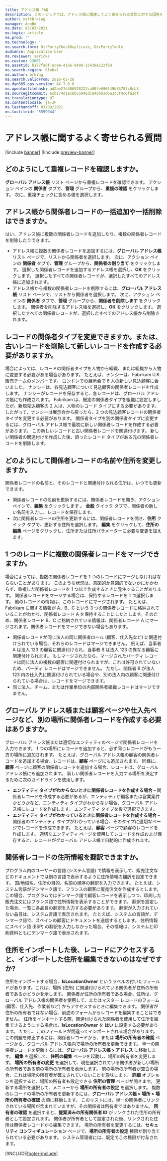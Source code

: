 ```yaml
---
title: アドレス帳 FAQ
description: このトピックでは、アドレス帳に関連してよく寄せられる質問に対する回答を示します。
author: msftbrking
manager: AnnBe
ms.date: 02/03/2021
ms.topic: article
ms.prod: ''
ms.technology: ''
ms.search.form: DirPartyCheckDuplicate, DirPartyTable
audience: Application User
ms.reviewer: sericks
ms.custom: 23601
ms.assetid: b177fa0f-ac9a-415e-9498-15438e132f60
ms.search.region: Global
ms.author: brking
ms.search.validFrom: 2016-02-28
ms.dyn365.ops.version: AX 7.0.0
ms.openlocfilehash: ad2be27d406928222ca00fe696f49b8578fc8cb3
ms.sourcegitcommit: 6cb174d1ec8b55946dca4db03d6a3c3f4c6fa2df
ms.translationtype: HT
ms.contentlocale: ja-JP
ms.lasthandoff: 03/09/2021
ms.locfileid: "5559944"
---
```

# <a name="address-books-faq"></a>アドレス帳に関するよく寄せられる質問

[!include [banner](../includes/banner.md)]
[!include [preview-banner](../includes/preview-banner.md)]

## <a name="how-do-i-check-for-duplicate-records"></a>どのようにして重複レコードを確認しますか。

**グローバル アドレス帳** リスト ページから重複レコードを確認できます。 アクション ペインの **関係者** タブで、**管理** グループから、**重複の確認** をクリックします。 次に、重複チェックに含める値を選択します。

## <a name="can-i-bulk-add-or-delete-party-records-from-an-address-book"></a>アドレス帳から関係者レコードの一括追加や一括削除はできますか。

はい、アドレス帳に複数の関係者レコードを追加したり、複数の関係者レコードを削除したりできます。

- アドレス帳に複数の関係者レコードを追加するには、**グローバル アドレス帳** リスト ページで、リストから関係者を選択します。 次に、アクション ペインの **関係者** タブで、**管理** グループから、**関係者の割り当て** をクリックします。 選択した関係者レコードを追加するアドレス帳を選択し、**OK** をクリックします。 選択したすべての関係者レコードが、選択したすべてのアドレス帳に追加されます。
- アドレス帳から複数の関係者レコードを削除するには、**グローバル アドレス帳** リスト ページで、リストから関係者を選択します。 次に、アクション ペインの **関係者** タブで、**管理** グループから、**関係者を削除します** をクリックします。 関係者を削除するアドレス帳を選択し、**OK** をクリックします。 選択したすべての関係者レコードが、選択したすべてのアドレス帳から削除されます。

## <a name="can-i-change-the-party-type-of-a-record-or-do-i-have-to-delete-the-old-record-and-create-a-new-one"></a>レコードの関係者タイプを変更できますか。または、古いレコードを削除して新しいレコードを作成する必要がありますか。

場合によっては、レコードの関係者タイプを人物から組織、または組織から人物に変更する必要がある場合があります。 たとえば、ナンシーは、Fabrikam U.K. 販売チームのメンバーです。 ロンドンでの展示会で 6 人の新しい見込顧客に会いました。 ナンシーは、各見込顧客について見込顧客の関係者レコードを作成します。 ナンシーがレコードを保存すると、各レコードは、グローバル アドレス帳にも作成されます。 Fabrikam は、既定の関係者タイプを組織に設定しましたが、新規見込顧客の 2 人は、人物のレコード タイプにする必要があります。 したがって、ナンシーは展示会から戻ったら、2 つの見込顧客レコードの関係者タイプを変更する必要があります。 関係者タイプを別の関係者タイプに変更するには、グローバル アドレス帳で最初に新しい関係者レコードを作成する必要があります。 この新しいレコードと古い関係者レコードを関連付けます。 新しい関係者の関連付けを作成した後、誤ったレコード タイプがある元の関係者レコードを削除します。

## <a name="how-do-i-change-the-name-or-address-of-a-party-record"></a>どのようにして関係者レコードの名前や住所を変更しますか。

関係者レコードの名前と、そのレコードと関連付けられる住所は、いつでも更新できます。

- 関係者レコードの名前を更新するには、関係者レコードを開き、アクション ペインで、**編集** をクリックします 。 **全般** クイック タブで、関係者の新しい名前を入力し、レコードを保存します。
- 次に関係者レコードの住所を更新するには、関係者レコードを開き、**住所** クイック タブで、更新する住所を選択します。 **編集** をクリックして、**住所の編集** ページをクリックし、住所または住所パラメーターに必要な変更を加えます。

## <a name="can-i-merge-two-or-more-party-records-into-one-record"></a>1 つのレコードに複数の関係者レコードをマージできますか。

場合によっては、複数の関係者レコードを 1 つのレコードにマージしなければならないことがあります。 このような状況は、意図的か意図的でないかにかかわらず、重複した関係者レコードを 1 つ以上作成するときに発生することがあります。 関係者レコードをマージする場合は、保持するレコードを 1 つ選択します。 他のレコードの情報は、このレコードにマージされます。 たとえば、Fabrikam に関する情報が A、B、C という 3 つの関係者レコードに格納されていることがわかり、関係者レコード A を保持することにしたとします。そのため、関係者レコード B、C に格納されている情報は、関係者レコード A にマージされます。関係者レコードをマージできない場合もあります。

- 関係者レコードが同じ法人の同じ関係者ロール (顧客、仕入先など) に関連付けられている場合、それらのレコードはマージできません。 例えば、当事者 A は法人 123 の顧客に関連付けられ、当事者 B は法人 123 の異なる顧客に関連付けられます。 もしマージされたなら、マージされたパーティ レコードは同じ法人の複数の顧客に関連付けられますが、これは許可されていないため、パーティ レコードはマージできません。 ただし、関係者 B が法人 123 内の仕入先に関連付けられている場合や、別の法人内の顧客に関連付けられている場合は、レコードをマージできます。
- 同じ法人、チーム、または作業単位の内部関係者組織レコードはマージできません。

## <a name="should-i-create-a-party-record-in-the-global-address-book-or-in-another-place-such-as-the-customer-or-vendor-page"></a>グローバル アドレス帳または顧客ページや仕入先ページなど、別の場所に関係者レコードを作成する必要はありますか。

グローバル アドレス帳または適切なエンティティのページで関係者レコードを入力できます。 1 つの場所にレコードを追加すると、必ず同じレコードがもう一方の場所に追加されます。 たとえば、グローバル アドレス帳の顧客の関係者レコードを追加する場合、レコードは、**顧客** ページにも追加されます。 同様に、**顧客** ページに顧客の関係者レコードを追加する場合、レコードは、グローバル アドレス帳にも追加されます。 新しい関係者レコードを入力する場所を決定するために次のガイドラインを使用します。

- **エンティティ タイプがわからないときに関係者レコードを作成する場合** – 関係者レコードを作成する必要があるが、エンティティが顧客または営業案件かどうかなど、エンティティ タイプがわからない場合、グローバル アドレス帳にレコードを作成します。 エンティティ タイプを後で選択できます。
- **エンティティ タイプがわかっているときに関係者レコードを作成する場合** – 関係者のエンティティ タイプがわかっている場合、そのタイプに適切なページでレコードを作成できます。 たとえば、**顧客** ページで顧客のレコードを作成します。 適切なエンティティ ページを使用してレコードを作成および保存すると、レコードがグローバル アドレス帳で自動的に作成されます。

## <a name="can-i-translate-address-information-for-party-records"></a>関係者レコードの住所情報を翻訳できますか。

プログラム内のユーザーの言語 (システム言語) で情報を表示して、販売注文などのドキュメントでは別の言語で表示するように住所情報の翻訳を設定できます。 国/地域名、住所の目的、名前の順序の翻訳を入力できます。 たとえば、システム言語がデンマーク語で、フランスの顧客に販売注文を作成するとします。 この場合、プログラムではデンマーク語で顧客レコードを表示しつつ、印刷した販売注文にはフランス語で住所情報を表示することができます。 翻訳を設定した場合、一覧に各品目の翻訳を入力する必要があります。 翻訳が入力されていない品目は、システム言語で表示されます。 たとえば、システムの言語が、デンマーク語で、スペインの顧客にドキュメントを送信するとします。 住所情報にスペイン語 (ESP) の翻訳を入力しなかった場合、その情報は、システムと印刷資料ともにデンマーク語で表示されます。

## <a name="after-importing-addresses-when-i-access-the-records-why-am-i-unable-to-edit-imported-addresses"></a>住所をインポートした後、レコードにアクセスすると、インポートした住所を編集できないのはなぜですか?

住所をインポートする場合、**IsLocationOwner** というラベルの付いたフィールドがあります。これは、場所 (住所) に関連付けられている関係者が住所の所有者であるかどうかを示します。 関係者が住所の所有者である場合、住所は、グローバル アドレス帳の関係者を使用して、またはマスター レコードのフォーム (顧客、仕入先、作業者など) からアクセスするときに編集できます。 関係者が住所の所有者ではない場合、前述のフォームからレコードを編集することはできません。 住所をインポートする際、関連付けられた関係者を使用して住所を編集できるようにする場合は、**IsLocationOwner** を **はい** に設定する必要があります。 ただし、このフィールドが間違ってインポートされる場合があります。 この問題を修正するには、関係者レコードから、または **場所の所有者の確認** ページから、グローバル アドレス帳内で場所の所有者を更新できます。 単一の関係者レコードを更新するには、**グローバル アドレス帳 > アドレス** に移動します。 **編集** を選択して、**住所の編集** ページを起動し、場所の所有者を変更します。 **場所の所有者の変更** を選択して、現在選択されている関係者が新しい場所の所有者である前の場所の所有者を表示します。 前の場所の所有者が空白の場合、これは場所の所有者が確立されていないことを意味します。 **詳細** オプションを選択すると、場所の所有者も設定できる **住所の管理** ページが開きます。 更新する場所を選択して、メニューから **場所の所有者の設定** を選択します。 複数のレコードの場所の所有者を更新するには、**グローバル アドレス帳 > 場所 > 場所の所有者の確認** の順に移動します。 このリストには、単一の関係者にリンクされている場所が含まれていますが、その関係者は所有者ではありません。 **所有者の確認** を選択すると、**提案済みの所有関係者 ID** がリンクされた住所の所有者として設定されます。 関係者が所有者として設定された後、リンクされた住所は関係者レコードから編集できます。 場所の所有者を変更するには、**セキュリティ コンフィギュレーション** ページで、**場所の所有者の設定** 権限が割り当てられている必要があります。  システム管理者には、既定でこの権限が付与されます。


[!INCLUDE[footer-include](../../../includes/footer-banner.md)]

